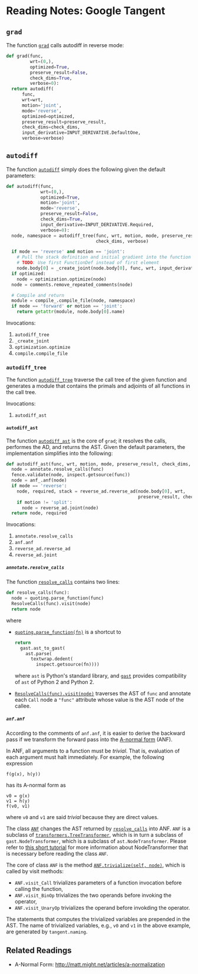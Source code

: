 # Reading Notes: Google Tangent

## `grad`

The function [`grad`](https://github.com/google/tangent/blob/v0.1.9/tangent/grad_util.py#L333) calls autodiff in reverse mode:

```python
def grad(func,
         wrt=(0,),
         optimized=True,
         preserve_result=False,
         check_dims=True,
         verbose=0):
  return autodiff(
      func,
      wrt=wrt,
      motion='joint',
      mode='reverse',
      optimized=optimized,
      preserve_result=preserve_result,
      check_dims=check_dims,
      input_derivative=INPUT_DERIVATIVE.DefaultOne,
      verbose=verbose)
```

## `autodiff`

The function [`autodiff`](https://github.com/google/tangent/blob/v0.1.9/tangent/grad_util.py#L218) simply does the following given the default parameters:

```python
def autodiff(func,
             wrt=(0,),
             optimized=True,
             motion='joint',
             mode='reverse',
             preserve_result=False,
             check_dims=True,
             input_derivative=INPUT_DERIVATIVE.Required,
             verbose=0):
  node, namespace = autodiff_tree(func, wrt, motion, mode, preserve_result,
                                  check_dims, verbose)

  if mode == 'reverse' and motion == 'joint':
    # Pull the stack definition and initial gradient into the function body
    # TODO: Use first FunctionDef instead of first element
    node.body[0] = _create_joint(node.body[0], func, wrt, input_derivative)
  if optimized:
    node = optimization.optimize(node)
  node = comments.remove_repeated_comments(node)

  # Compile and return
  module = compile_.compile_file(node, namespace)
  if mode == 'forward' or motion == 'joint':
    return getattr(module, node.body[0].name)
```

Invocations:

1. `autodiff_tree`
1. `_create_joint`
1. `optimization.optimize`
1. `compile.compile_file`


### `autodiff_tree`

The function [`autodiff_tree`](https://github.com/google/tangent/blob/v0.1.9/tangent/grad_util.py#L114) traverse the call tree of the given function and generates a module that contains the primals and adjoints of all functions in the call tree.

Invocations:

1. `autodiff_ast`


#### `autodiff_ast`

The function [`autodiff_ast`](https://github.com/google/tangent/blob/v0.1.9/tangent/grad_util.py#L76) is the core of `grad`; it resolves the calls, performes the AD, and returns the AST.  Given the default parameters, the implementation simplifies into the following:

```python
def autodiff_ast(func, wrt, motion, mode, preserve_result, check_dims, verbose):
  node = annotate.resolve_calls(func)
  fence.validate(node, inspect.getsource(func))
  node = anf_.anf(node)
  if mode == 'reverse':
    node, required, stack = reverse_ad.reverse_ad(node.body[0], wrt,
                                                  preserve_result, check_dims)
    if motion != 'split':
      node = reverse_ad.joint(node)
  return node, required
```

Invocations:

1. `annotate.resolve_calls`
1. `anf.anf`
1. `reverse_ad.reverse_ad`
1. `reverse_ad.joint`


##### `annotate.resolve_calls`

The function [`resolve_calls`](https://github.com/google/tangent/blob/v0.1.9/tangent/annotate.py#L83) contains two lines:

```python
def resolve_calls(func):
  node = quoting.parse_function(func)
  ResolveCalls(func).visit(node)
  return node
```

where

- [`quoting.parse_function(fn)`](https://github.com/google/tangent/blob/v0.1.9/tangent/quoting.py#L81) is a shortcut to

  ```python
  return
    gast.ast_to_gast(
      ast.parse(
	    textwrap.dedent(
	      inspect.getsource(fn))))
  ```

  where `ast` is Python's standard library, and [`gast`](https://github.com/serge-sans-paille/gast) provides compatibility of `ast` of Python 2 and Python 2.

- [`ResolveCalls(func).visit(node)`](https://github.com/google/tangent/blob/v0.1.9/tangent/annotate.py#L33) traverses the AST of `func` and annotate each `Call` node a `"func"` attribute whose value is the AST node of the callee.


##### `anf.anf`

According to the comments of `anf.anf`, it is easier to derive the backward pass if we transform the forward pass into the [A-normal form](https://en.wikipedia.org/wiki/A-normal_form) (ANF).

In ANF, all arguments to a function must be *trivial*. That is, evaluation of each argument must halt immediately.  For example, the following expression

```
f(g(x), h(y))
```

has its A-normal form as

```
v0 = g(x)
v1 = h(y)
f(v0, v1)
```

where `v0` and `v1` are said *trivial* because they are direct values.


The class [`ANF`](https://github.com/google/tangent/blob/v0.1.9/tangent/anf.py#L49) changes the AST returned by [`resolve_calls`](https://github.com/google/tangent/blob/v0.1.9/tangent/annotate.py#L83) into ANF.  `ANF` is a subclass of [`transformers.TreeTransformer`](https://github.com/google/tangent/blob/v0.1.9/tangent/transformers.py#L26), which is in turn a subclass of `gast.NodeTransformer`, which is a subclass of `ast.NodeTransformer`.  Please refer to [this short tutorial](https://github.com/wangkuiyi/fluid/wiki/python-abstract-syntax-tree) for more information about NodeTransformer that is necessary before reading the class `ANF`.

The core of class `ANF` is the method [`ANF.trivialize(self, node)`](https://github.com/google/tangent/blob/v0.1.9/tangent/anf.py#L63), which is called by visit methods:

- `ANF.visit_Call` trivializes parameters of a function invocation before calling the function,
- `ANF.visit_BinOp` trivializes the two operands before invoking the operator,
- `ANF.visit_UnaryOp` trivializes the operand before invokding the operator.

The statements that computes the trivialized variables are prepended in the AST.  The name of trivialized variables, e.g., `v0` and `v1` in the above example, are generated by `tangent.naming`.




## Related Readings

- A-Normal Form: http://matt.might.net/articles/a-normalization
